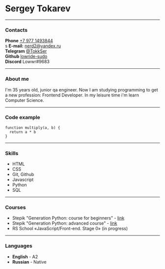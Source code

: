 # Sergey Tokarev
---
### Contacts
**Phone** [+7 977 1493844](tel:+79771493844)<br>s
**E-mail:** [nerd2@yandex.ru](mailto:nerd2@yandex.ru)<br>
**Telegram** [@TokkSer](https://t.me/TokkSer)<br>
**Github** [lowride-sudo](https://github.com/lowride-sudo)<br>
**Discord** Lowwr#9683<br>

---
### About me 
I'm 35 years old, junior qa engineer. Now I am studying programming to get a new profession: Frontend Developer. In my leisure time i'm learn Computer Science.   

---
### Code example
```
function multiply(a, b) {
  return a * b
} 
```

---
### Skills
- HTML
- CSS
- Git, Github
- Javascript
- Python
- SQL

---
### Courses
- Stepik "Generation Python: course for beginners" - [link](https://stepik.org/cert/1150968)
- Stepik "Generation Python: advanced course" - [link](https://stepik.org/course/68343)
- RS School «JavaScript/Front-end. Stage 0» (in progress)
---
### Languages
- **English** - A2
- **Russian** - Native